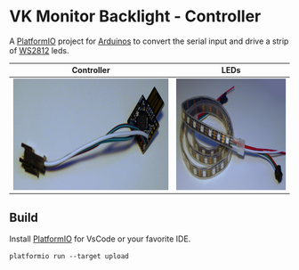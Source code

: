 # **VK** Monitor Backlight - Controller


A [PlatformIO](https://platformio.org/) project for [Arduinos](https://www.arduino.cc/) to convert the serial input and drive a strip of [WS2812](https://cdn-shop.adafruit.com/datasheets/WS2812.pdf) leds.


| Controller | LEDs |
|:-:|:-:|
| [<img src="../media/controller_tn.png" alt="Controller" height="200" />](../media/controller.png "Controller") | [<img src="../media/ledstrip_tn.png" alt="Controller" height="200" />](../media/ledstrip.png "LEDs") |


##  Build
Install [PlatformIO](https://platformio.org/) for VsCode or your favorite IDE.
```
platformio run --target upload
```